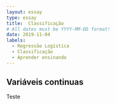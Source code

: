 ```yaml
---
layout: essay
type: essay
title:  Classificação
# All dates must be YYYY-MM-DD format!
date: 2019-11-04
labels:
  - Regressão Logística
  - Classificação
  - Aprender ensinando
---
```




## Variáveis continuas

<p>Teste</p>

